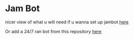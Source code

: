# Jam Bot

nicer view of what u will need if u wanna set up jambot [here](https://jamieplayz29.github.io/currentjambot)

Or add a 24/7 ran bot from this repository [here](https://discord.com/api/oauth2/authorize?client_id=709026936919293984&permissions=0&scope=bot%20applications.commands)

